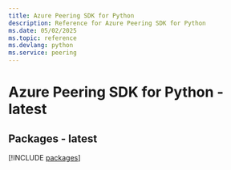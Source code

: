```yaml
---
title: Azure Peering SDK for Python
description: Reference for Azure Peering SDK for Python
ms.date: 05/02/2025
ms.topic: reference
ms.devlang: python
ms.service: peering
---
```

# Azure Peering SDK for Python - latest
## Packages - latest
[!INCLUDE [packages](peering-index.md)]